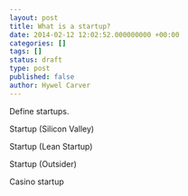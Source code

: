 ```yaml
---
layout: post
title: What is a startup?
date: 2014-02-12 12:02:52.000000000 +00:00
categories: []
tags: []
status: draft
type: post
published: false
author: Hywel Carver
---
```

Define startups.

Startup (Silicon Valley)

Startup (Lean Startup)

Startup (Outsider)

Casino startup

